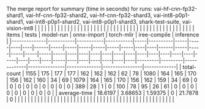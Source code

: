 The merge report for summary (time in seconds) for runs: vai-hf-cnn-fp32-shard1, vai-hf-cnn-fp32-shard2, vai-hf-cnn-fp32-shard3, vai-int8-p0p1-shard1, vai-int8-p0p1-shard2, vai-int8-p0p1-shard3, shark-test-suite, vai-vision-int8
|              |           |           |           |     |          |     |     |    |    |      |     |     |     |     |     |     |    |    |      |     |     |     |     |     |     |    |    |    |    |    |    |    |    |    |    |    |     |    |    |    |     |    |    |    |    |    |    |   items |   tests |   model-run |   onnx-import |   torch-mlir |   iree-compile |   inference |
|--------------|-----------|-----------|-----------|-----|----------|-----|-----|----|----|------|-----|-----|-----|-----|-----|-----|----|----|------|-----|-----|-----|-----|-----|-----|----|----|----|----|----|----|----|----|----|----|----|-----|----|----|----|-----|----|----|----|----|----|----|---------|---------|-------------|---------------|--------------|----------------|-------------|
| total-count  | 1155      | 175       | 177       | 177 | 162      | 162 | 162 | 62 | 78 | 1080 | 164 | 165 | 170 | 156 | 162 | 160 | 34 | 69 | 1079 | 164 | 165 | 170 | 156 | 162 | 159 | 34 | 69 |  0 |  0 |  0 |  0 |  0 |  0 |  0 |  0 |  0 | 389 | 28 |  1 |  0 | 100 | 78 | 95 | 26 | 61 |  0 |  0 |       0 |       0 |           0 |             0 |            0 |              0 |           0 |
| average-time |   18.6197 |   3.68653 |   1.59375 |   0 |  21.7878 |   0 |     |    |    |      |     |     |     |     |     |     |    |    |      |     |     |     |     |     |     |    |    |    |    |    |    |    |    |    |    |    |     |    |    |    |     |    |    |    |    |    |    |         |         |             |               |              |                |             |
